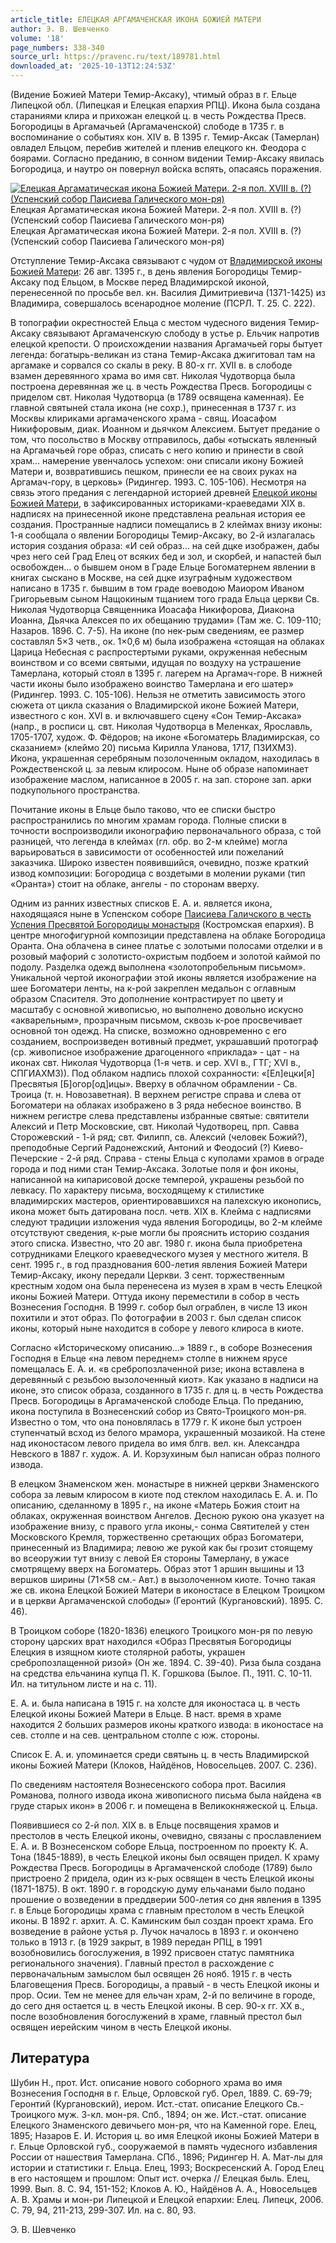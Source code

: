 ```yaml
---
article_title: ЕЛЕЦКАЯ АРГАМАЧЕНСКАЯ ИКОНА БОЖИЕЙ МАТЕРИ
author: Э. В. Шевченко
volume: '18'
page_numbers: 338-340
source_url: https://pravenc.ru/text/189781.html
downloaded_at: '2025-10-13T12:24:53Z'
---
```


(Видение Божией Матери Темир-Аксаку), чтимый образ в г. Ельце Липецкой обл. (Липецкая и Елецкая епархия РПЦ). Икона была создана стараниями клира и прихожан елецкой ц. в честь Рождества Пресв. Богородицы в Аргамачьей (Аргамаченской) слободе в 1735 г. в воспоминание о событиях кон. XIV в. В 1395 г. Темир-Аксак (Тамерлан) овладел Ельцом, перебив жителей и пленив елецкого кн. Феодора с боярами. Согласно преданию, в сонном видении Темир-Аксаку явилась Богородица, и наутро он повернул войска вспять, опасаясь поражения.

[![Елецкая Аргаматическая икона Божией Матери. 2-я пол. XVIII в. (?) (Успенский собор Паисиева Галического мон-ря)](https://pravenc.ru/data/690/493/1234/i200.jpg "Кликните для увеличения картинки")](https://pravenc.ru/data/690/493/1234/i400.jpg)Елецкая Аргаматическая икона Божией Матери. 2-я пол. XVIII в. (?) (Успенский собор Паисиева Галического мон-ря)  
Елецкая Аргаматическая икона Божией Матери. 2-я пол. XVIII в. (?) (Успенский собор Паисиева Галического мон-ря)

Отступление Темир-Аксака связывают с чудом от [Владимирской иконы Божией Матери](<https://pravenc.ru/text/Владимирской иконы Божией Матери.html>): 26 авг. 1395 г., в день явления Богородицы Темир-Аксаку под Ельцом, в Москве перед Владимирской иконой, перенесенной по просьбе вел. кн. Василия Димитриевича (1371-1425) из Владимира, совершалось всенародное моление (ПСРЛ. Т. 25. С. 222).

В топографии окрестностей Ельца с местом чудесного видения Темир-Аксаку связывают Аргамаченскую слободу в устье р. Ельчик напротив елецкой крепости. О происхождении названия Аргамачьей горы бытует легенда: богатырь-великан из стана Темир-Аксака джигитовал там на аргамаке и сорвался со скалы в реку. В 80-х гг. XVII в. в слободе взамен деревянного храма во имя свт. Николая Чудотворца была построена деревянная же ц. в честь Рождества Пресв. Богородицы с приделом свт. Николая Чудотворца (в 1789 освящена каменная). Ее главной святыней стала икона (не сохр.), принесенная в 1737 г. из Москвы клириками аргамаченского храма - свящ. Иоасафом Никифоровым, диак. Иоанном и дьячком Алексием. Бытует предание о том, что посольство в Москву отправилось, дабы «отыскать явленный на Аргамачьей горе образ, списать с него копию и принести в свой храм… намерение увенчалось успехом: они списали икону Божией Матери и, возвратившись пешком, принесли ее на своих руках на Аргамач-гору, в церковь» (Ридингер. 1993. С. 105-106). Несмотря на связь этого предания с легендарной историей древней [Елецкой иконы Божией Матери](<https://pravenc.ru/text/Елецкой иконы Божией Матери.html>), в зафиксированных историками-краеведами XIX в. надписях на принесенной иконе представлена реальная история ее создания. Пространные надписи помещались в 2 клеймах внизу иконы: 1-я сообщала о явлении Богородицы Темир-Аксаку, во 2-й излагалась история создания образа: «И сей образ… на сей дцке изображен, дабы чрез него сей Град Елец от всяких бед и зол, и скорбей, и напастей был освобожден… о бывшем оном в Граде Ельце Богоматернем явлении в книгах сыскано в Москве, на сей дцке изуграфным художеством написано в 1735 г. бывшим в том граде воеводою Маиором Иваном Григорьевым сыном Нащокиным тщанием того града Ельца церкви Св. Николая Чудотворца Священника Иоасафа Никифорова, Диакона Иоанна, Дьячка Алексея по их обещанию трудами» (Там же. С. 109-110; Назаров. 1896. С. 7-5). На иконе (по нек-рым сведениям, ее размер составлял 5×3 четв., ок. 1×0,6 м) была изображена «стоящая на облаках Царица Небесная с распростертыми руками, окруженная небесным воинством и со всеми святыми, идущая по воздуху на устрашение Тамерлана, который стоял в 1395 г. лагерем на Аргамач-горе. В нижней части иконы было изображено воинство Тамерлана и его шатер» (Ридингер. 1993. С. 105-106). Нельзя не отметить зависимость этого сюжета от цикла сказания о Владимирской иконе Божией Матери, известного с кон. XVI в. и включавшего сцену «Сон Темир-Аксака» (напр., в росписи ц. свт. Николая Чудотворца в Меленках, Ярославль, 1705-1707, худож. Ф. Фёдоров; на иконе «Богоматерь Владимирская, со сказанием» (клеймо 20) письма Кирилла Уланова, 1717, ПЗИХМЗ). Икона, украшенная серебряным позолоченным окладом, находилась в Рождественской ц. за левым клиросом. Ныне об образе напоминает изображение маслом, написанное в 2005 г. на зап. стороне зап. арки подкупольного пространства.

Почитание иконы в Ельце было таково, что ее списки быстро распространились по многим храмам города. Полные списки в точности воспроизводили иконографию первоначального образа, с той разницей, что легенда в клеймах (гл. обр. во 2-м клейме) могла варьироваться в зависимости от особенностей или пожеланий заказчика. Широко известен появившийся, очевидно, позже краткий извод композиции: Богородица с воздетыми в молении руками (тип «Оранта») стоит на облаке, ангелы - по сторонам вверху.

Одним из ранних известных списков Е. А. и. является икона, находящаяся ныне в Успенском соборе [Паисиева Галичского в честь Успения Пресвятой Богородицы монастыря](<https://pravenc.ru/text/Паисиева Галичского в честь Успения Пресвятой Богородицы монастыря.html>) (Костромская епархия). В центре многофигурной композиции представлена на облаке Богородица Оранта. Она облачена в синее платье с золотыми полосами отделки и в розовый мафорий с золотисто-охристым подбоем и золотой каймой по подолу. Разделка одежд выполнена «золотопробельным письмом». Уникальной чертой иконографии этой иконы является изображение на шее Богоматери ленты, на к-рой закреплен медальон с оглавным образом Спасителя. Это дополнение контрастирует по цвету и масштабу с основной живописью, но выполнено довольно искусно «акварельным», прозрачным письмом, сквозь к-рое просвечивает основной тон одежд. На списке, возможно одновременно с его созданием, воспроизведен вотивный предмет, украшавший протограф (ср. живописное изображение драгоценного «приклада» - цат - на иконах свт. Николая Чудотворца (1-я четв. и сер. XVI в., ГТГ; XVI в., СПГИАХМЗ)). Под облаком надпись плохой сохранности: «[Ел]ецки[я] Пресвятыя [Б]огор[од]ицы». Вверху в облачном обрамлении - Св. Троица (т. н. Новозаветная). В верхнем регистре справа и слева от Богоматери на облаках изображено в 3 ряда небесное воинство. В нижнем регистре слева представлены избранные святые: святители Алексий и Петр Московские, свт. Николай Чудотворец, прп. Савва Сторожевский - 1-й ряд; свт. Филипп, св. Алексий (человек Божий?), преподобные Сергий Радонежский, Антоний и Феодосий (?) Киево-Печерские - 2-й ряд. Справа - стены Ельца с куполами храмов в ограде города и под ними стан Темир-Аксака. Золотые поля и фон иконы, написанной на кипарисовой доске темперой, украшены резьбой по левкасу. По характеру письма, восходящему к стилистике владимирских мастеров, ориентировавшихся на палехскую иконопись, икона может быть датирована посл. четв. XIX в. Клейма с надписями следуют традиции изложения чуда явления Богородицы, во 2-м клейме отсутствуют сведения, к-рые могли бы прояснить историю создания этого списка. Известно, что 20 авг. 1980 г. икона была приобретена сотрудниками Елецкого краеведческого музея у местного жителя. В сент. 1995 г., в год празднования 600-летия явления Божией Матери Темир-Аксаку, икону передали Церкви. 3 сент. торжественным крестным ходом она была перенесена из музея в храм в честь Елецкой иконы Божией Матери. Оттуда икону переместили в собор в честь Вознесения Господня. В 1999 г. собор был ограблен, в числе 13 икон похитили и этот образ. По фотографии в 2003 г. был сделан список иконы, который ныне находится в соборе у левого клироса в киоте.

Согласно «Историческому описанию…» 1889 г., в соборе Вознесения Господня в Ельце «на левом переднем» столпе в нижнем ярусе помещалась Е. А. и. «в сребропозлаченной ризе; икона вставлена в деревянный с резьбою вызолоченный киот». Как указано в надписи на иконе, это список образа, созданного в 1735 г. для ц. в честь Рождества Пресв. Богородицы в Аргамаченской слободе Ельца. По преданию, икона поступила в Вознесенский собор из Свято-Троицкого мон-ря. Известно о том, что она поновлялась в 1779 г. К иконе был устроен ступенчатый всход из белого мрамора, украшенный мозаикой. На стене над иконостасом левого придела во имя блгв. вел. кн. Александра Невского в 1887 г. худож. А. И. Корзухиным был написан образ полного извода.

В елецком Знаменском жен. монастыре в нижней церкви Знаменского собора за левым клиросом в киоте под стеклом находилась Е. А. и. По описанию, сделанному в 1895 г., на иконе «Матерь Божия стоит на облаках, окруженная воинством Ангелов. Десною рукою она указует на изображение внизу, с правого угла иконы,- сонма Святителей у стен Московского Кремля, торжественно сретающих образ Богоматери, принесенный из Владимира; левою же рукой как бы грозит стоящему во всеоружии тут внизу с левой Ея стороны Тамерлану, в ужасе смотрящему вверх на Богоматерь. Образ этот 1 аршин вышины и 13 вершков ширины (71×58 см.- Авт.) в вызолоченном киоте. Точно такая же св. икона Елецкой Божией Матери в иконостасе в Елецком Троицком и в церкви Аргамаченской слободы» (Геронтий (Кургановский). 1895. С. 46).

В Троицком соборе (1820-1836) елецкого Троицкого мон-ря по левую сторону царских врат находился «Образ Пресвятыя Богородицы Елецкия в изящном киоте столярной работы, украшен сребропозлащенной ризой» (Он же. 1894. С. 39-40). Риза была создана на средства ельчанина купца П. К. Горшкова (Былое. П., 1911. С. 10-11. Ил. на титульном листе и на с. 11).

Е. А. и. была написана в 1915 г. на холсте для иконостаса ц. в честь Елецкой иконы Божией Матери в Ельце. В наст. время в храме находится 2 больших размеров иконы краткого извода: в иконостасе на сев. столпе и на сев. центральном столпе с юж. стороны.

Список Е. А. и. упоминается среди святынь ц. в честь Владимирской иконы Божией Матери (Клоков, Найдёнов, Новосельцев. 2007. С. 236).

По сведениям настоятеля Вознесенского собора прот. Василия Романова, полного извода икона живописного письма была найдена «в груде старых икон» в 2006 г. и помещена в Великокняжеской ц. Ельца.

Появившиеся со 2-й пол. XIX в. в Ельце посвящения храмов и престолов в честь Елецкой иконы, очевидно, связаны с прославлением Е. А. и. В Вознесенском соборе Ельца, построенном по проекту К. А. Тона (1845-1889), в честь Елецкой иконы был освящен придел. К храму Рождества Пресв. Богородицы в Аргамаченской слободе (1789) было пристроено 2 придела, один из к-рых освящен в честь Елецкой иконы (1871-1875). В окт. 1890 г. в городскую думу ельчанами было подано прошение о возведении в преддверии 500-летия со дня явления в 1395 г. в Ельце Богородицы храма с главным престолом в честь Елецкой иконы. В 1892 г. архит. А. С. Каминским был создан проект храма. Его возведение в районе устья р. Лучок началось в 1893 г. и окончено только в 1913 г. (в 1929 закрыт, в 1989 передан РПЦ, в 1991 возобновились богослужения, в 1992 присвоен статус памятника регионального значения). Главный престол в расхождение с первоначальным замыслом был освящен 26 нояб. 1915 г. в честь Благовещения Пресв. Богородицы, а правый - в честь Елецкой иконы и прор. Осии. Тем не менее для ельчан храм, 2-й по величине в городе, до сего дня остается ц. в честь Елецкой иконы. В сер. 90-х гг. XX в., после возобновления богослужений в храме, главный престол был освящен иерейским чином в честь Елецкой иконы.

## Литература

Шубин Н., прот. Ист. описание нового соборного храма во имя Вознесения Господня в г. Ельце, Орловской губ. Орел, 1889. С. 69-79; Геронтий (Кургановский), иером. Ист.-стат. описание Елецкого Св.-Троицкого муж. 3-кл. мон-ря. Спб., 1894; он же. Ист.-стат. описание Елецкого Знаменского девичьего мон-ря, что на Каменной горе. Елец, 1895; Назаров Е. И. История ц. во имя Елецкой иконы Божией Матери в г. Ельце Орловской губ., сооружаемой в память чудесного избавления России от нашествия Тамерлана. СПб., 1896; Ридингер Н. А. Мат-лы для истории и статистики г. Ельца. Елец, 1993; Воскресенский А. Город Елец в его настоящем и прошлом: Опыт ист. очерка // Елецкая быль. Елец, 1999. Вып. 8. С. 94, 151-152; Клоков А. Ю., Найдёнов А. А., Новосельцев А. В. Храмы и мон-ри Липецкой и Елецкой епархии: Елец. Липецк, 2006. С. 79, 94, 211-213, 299-307. Ил. на с. 80, 93.

Э. В. Шевченко
